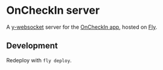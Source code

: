 # OnCheckIn server

A [y-websocket](https://github.com/yjs/y-websocket) server for the [OnCheckIn app](https://oncheck.in/), hosted on [Fly](https://fly.io/).

## Development

Redeploy with `fly deploy`.
